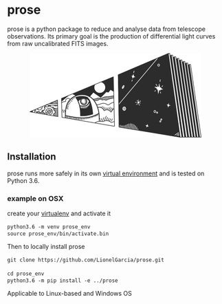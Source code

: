 # prose

prose is a python package to reduce and analyse data from telescope observations. Its primary goal is the production of differential light curves from raw uncalibrated FITS images.

<p align="center">
  <img width="400" src="docs/source/prose.png">
</p>

## Installation

prose runs more safely in its own [virtual environment](https://docs.python.org/3/tutorial/venv.html) and is tested on Python 3.6.

### example on OSX

create your [virtualenv](https://docs.python.org/3/tutorial/venv.html) and activate it

```shell
python3.6 -m venv prose_env
source prose_env/bin/activate.bin
```

Then to locally install prose

```shell
git clone https://github.com/LionelGarcia/prose.git

cd prose_env
python3.6 -m pip install -e ../prose
```

Applicable to Linux-based and Windows OS